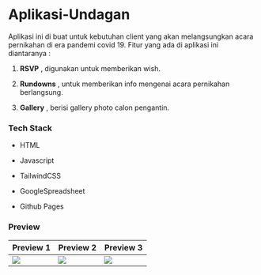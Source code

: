 # Aplikasi-Undagan

Aplikasi ini di buat untuk kebutuhan client yang akan melangsungkan acara pernikahan di era pandemi covid 19. Fitur yang ada di aplikasi ini diantaranya :

1. **RSVP** , digunakan untuk memberikan wish.

2. **Rundowns** , untuk memberikan info mengenai acara pernikahan berlangsung.

3. **Gallery** , berisi gallery photo calon pengantin. 



### Tech Stack

- HTML

- Javascript

- TailwindCSS

- GoogleSpreadsheet

- Github Pages



### Preview

| Preview 1                                                                                                   | Preview 2                                                                                                   | Preview 3                                                                                                   |
| ----------------------------------------------------------------------------------------------------------- | ----------------------------------------------------------------------------------------------------------- | ----------------------------------------------------------------------------------------------------------- |
| ![](https://res.cloudinary.com/devloops7/image/upload/v1612141181/wedding/smartmockups_kkbvigp2_vjjygm.png) | ![](https://res.cloudinary.com/devloops7/image/upload/v1612141181/wedding/smartmockups_kkbviwg8_d5gstv.png) | ![](https://res.cloudinary.com/devloops7/image/upload/v1612141181/wedding/smartmockups_kkbvjhq3_klguxp.png) |




